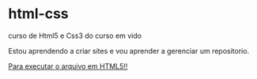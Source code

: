 # html-css
 curso de Html5 e Css3 do curso em vido
 
Estou aprendendo a criar sites e vou aprender a gerenciar um repositorio.


<a href="caixa01.html">Para executar o arquivo em HTML5!!</a>
